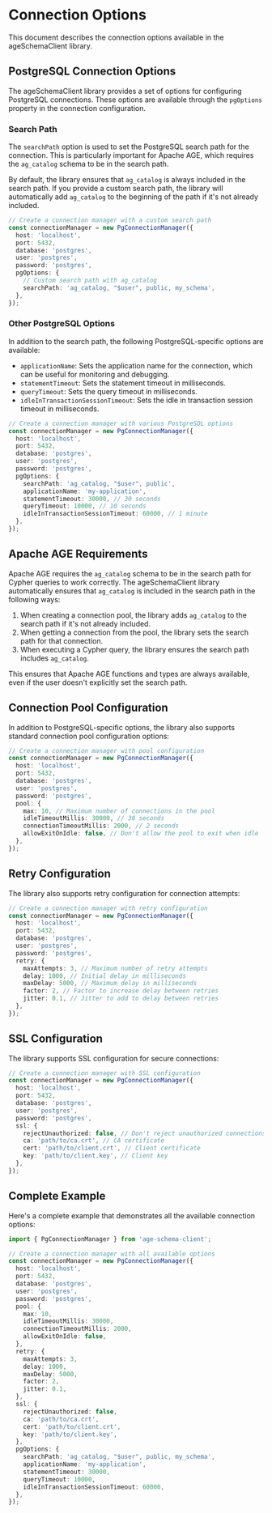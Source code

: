 # Connection Options

This document describes the connection options available in the ageSchemaClient library.

## PostgreSQL Connection Options

The ageSchemaClient library provides a set of options for configuring PostgreSQL connections. These options are available through the `pgOptions` property in the connection configuration.

### Search Path

The `searchPath` option is used to set the PostgreSQL search path for the connection. This is particularly important for Apache AGE, which requires the `ag_catalog` schema to be in the search path.

By default, the library ensures that `ag_catalog` is always included in the search path. If you provide a custom search path, the library will automatically add `ag_catalog` to the beginning of the path if it's not already included.

```typescript
// Create a connection manager with a custom search path
const connectionManager = new PgConnectionManager({
  host: 'localhost',
  port: 5432,
  database: 'postgres',
  user: 'postgres',
  password: 'postgres',
  pgOptions: {
    // Custom search path with ag_catalog
    searchPath: 'ag_catalog, "$user", public, my_schema',
  },
});
```

### Other PostgreSQL Options

In addition to the search path, the following PostgreSQL-specific options are available:

- `applicationName`: Sets the application name for the connection, which can be useful for monitoring and debugging.
- `statementTimeout`: Sets the statement timeout in milliseconds.
- `queryTimeout`: Sets the query timeout in milliseconds.
- `idleInTransactionSessionTimeout`: Sets the idle in transaction session timeout in milliseconds.

```typescript
// Create a connection manager with various PostgreSQL options
const connectionManager = new PgConnectionManager({
  host: 'localhost',
  port: 5432,
  database: 'postgres',
  user: 'postgres',
  password: 'postgres',
  pgOptions: {
    searchPath: 'ag_catalog, "$user", public',
    applicationName: 'my-application',
    statementTimeout: 30000, // 30 seconds
    queryTimeout: 10000, // 10 seconds
    idleInTransactionSessionTimeout: 60000, // 1 minute
  },
});
```

## Apache AGE Requirements

Apache AGE requires the `ag_catalog` schema to be in the search path for Cypher queries to work correctly. The ageSchemaClient library automatically ensures that `ag_catalog` is included in the search path in the following ways:

1. When creating a connection pool, the library adds `ag_catalog` to the search path if it's not already included.
2. When getting a connection from the pool, the library sets the search path for that connection.
3. When executing a Cypher query, the library ensures the search path includes `ag_catalog`.

This ensures that Apache AGE functions and types are always available, even if the user doesn't explicitly set the search path.

## Connection Pool Configuration

In addition to PostgreSQL-specific options, the library also supports standard connection pool configuration options:

```typescript
// Create a connection manager with pool configuration
const connectionManager = new PgConnectionManager({
  host: 'localhost',
  port: 5432,
  database: 'postgres',
  user: 'postgres',
  password: 'postgres',
  pool: {
    max: 10, // Maximum number of connections in the pool
    idleTimeoutMillis: 30000, // 30 seconds
    connectionTimeoutMillis: 2000, // 2 seconds
    allowExitOnIdle: false, // Don't allow the pool to exit when idle
  },
});
```

## Retry Configuration

The library also supports retry configuration for connection attempts:

```typescript
// Create a connection manager with retry configuration
const connectionManager = new PgConnectionManager({
  host: 'localhost',
  port: 5432,
  database: 'postgres',
  user: 'postgres',
  password: 'postgres',
  retry: {
    maxAttempts: 3, // Maximum number of retry attempts
    delay: 1000, // Initial delay in milliseconds
    maxDelay: 5000, // Maximum delay in milliseconds
    factor: 2, // Factor to increase delay between retries
    jitter: 0.1, // Jitter to add to delay between retries
  },
});
```

## SSL Configuration

The library supports SSL configuration for secure connections:

```typescript
// Create a connection manager with SSL configuration
const connectionManager = new PgConnectionManager({
  host: 'localhost',
  port: 5432,
  database: 'postgres',
  user: 'postgres',
  password: 'postgres',
  ssl: {
    rejectUnauthorized: false, // Don't reject unauthorized connections
    ca: 'path/to/ca.crt', // CA certificate
    cert: 'path/to/client.crt', // Client certificate
    key: 'path/to/client.key', // Client key
  },
});
```

## Complete Example

Here's a complete example that demonstrates all the available connection options:

```typescript
import { PgConnectionManager } from 'age-schema-client';

// Create a connection manager with all available options
const connectionManager = new PgConnectionManager({
  host: 'localhost',
  port: 5432,
  database: 'postgres',
  user: 'postgres',
  password: 'postgres',
  pool: {
    max: 10,
    idleTimeoutMillis: 30000,
    connectionTimeoutMillis: 2000,
    allowExitOnIdle: false,
  },
  retry: {
    maxAttempts: 3,
    delay: 1000,
    maxDelay: 5000,
    factor: 2,
    jitter: 0.1,
  },
  ssl: {
    rejectUnauthorized: false,
    ca: 'path/to/ca.crt',
    cert: 'path/to/client.crt',
    key: 'path/to/client.key',
  },
  pgOptions: {
    searchPath: 'ag_catalog, "$user", public, my_schema',
    applicationName: 'my-application',
    statementTimeout: 30000,
    queryTimeout: 10000,
    idleInTransactionSessionTimeout: 60000,
  },
});
```
